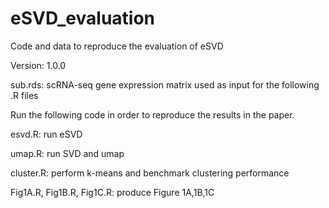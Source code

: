 # eSVD_evaluation

Code and data to reproduce the evaluation of eSVD

Version: 1.0.0

sub.rds:    scRNA-seq gene expression matrix used as input for the following .R files

Run the following code in order to reproduce the results in the paper.

esvd.R:     run eSVD

umap.R:     run SVD and umap

cluster.R:  perform k-means and benchmark clustering performance

Fig1A.R, Fig1B.R, Fig1C.R:    produce Figure 1A,1B,1C
